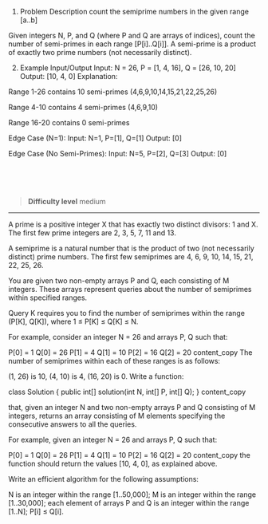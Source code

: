 1. Problem Description
  count the semiprime numbers in the given range [a..b]

Given integers N, P, and Q (where P and Q are arrays of indices), count the number of semi-primes in each range [P[i]..Q[i]]. A semi-prime is a product of exactly two prime numbers (not necessarily distinct).

2. Example Input/Output
Input:
N = 26, P = [1, 4, 16], Q = [26, 10, 20]
Output: [10, 4, 0]
Explanation:

Range 1-26 contains 10 semi-primes (4,6,9,10,14,15,21,22,25,26)

Range 4-10 contains 4 semi-primes (4,6,9,10)

Range 16-20 contains 0 semi-primes

Edge Case (N=1):
Input: N=1, P=[1], Q=[1]
Output: [0]

Edge Case (No Semi-Primes):
Input: N=5, P=[2], Q=[3]
Output: [0]


<br><br><br>

> **Difficulty level**
> medium

---

A prime is a positive integer X that has exactly two distinct divisors: 1 and X. The first few prime integers are 2, 3, 5, 7, 11 and 13.

A semiprime is a natural number that is the product of two (not necessarily distinct) prime numbers. The first few semiprimes are 4, 6, 9, 10, 14, 15, 21, 22, 25, 26.

You are given two non-empty arrays P and Q, each consisting of M integers. These arrays represent queries about the number of semiprimes within specified ranges.

Query K requires you to find the number of semiprimes within the range (P[K], Q[K]), where 1 ≤ P[K] ≤ Q[K] ≤ N.

For example, consider an integer N = 26 and arrays P, Q such that:

P[0] = 1 Q[0] = 26 P[1] = 4 Q[1] = 10 P[2] = 16 Q[2] = 20
content_copy
The number of semiprimes within each of these ranges is as follows:

(1, 26) is 10,
(4, 10) is 4,
(16, 20) is 0.
Write a function:

class Solution { public int[] solution(int N, int[] P, int[] Q); }
content_copy

that, given an integer N and two non-empty arrays P and Q consisting of M integers, returns an array consisting of M elements specifying the consecutive answers to all the queries.

For example, given an integer N = 26 and arrays P, Q such that:

P[0] = 1 Q[0] = 26 P[1] = 4 Q[1] = 10 P[2] = 16 Q[2] = 20
content_copy
the function should return the values [10, 4, 0], as explained above.

Write an efficient algorithm for the following assumptions:

N is an integer within the range [1..50,000];
M is an integer within the range [1..30,000];
each element of arrays P and Q is an integer within the range [1..N];
P[i] ≤ Q[i].